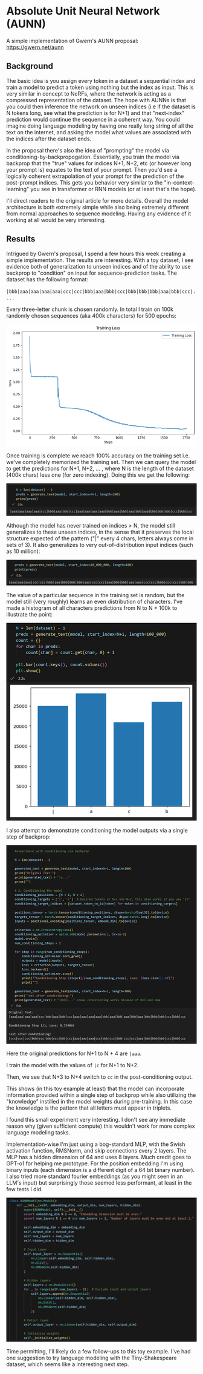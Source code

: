 # Absolute Unit Neural Network (AUNN)

A simple implementation of Gwern's AUNN proposal:
https://gwern.net/aunn

## Background

The basic idea is you assign every token in a dataset a sequential index and train a model to predict a token using nothing but the index as input. This is very similar in concept to NeRFs, where the network is acting as a compressed representation of the dataset. The hope with AUNNs is that you could then inference the network on unseen indices (i.e if the dataset is N tokens long, see what the prediction is for N+1) and that "next-index" prediction would continue the sequence in a coherent way. You could imagine doing language modeling by having one really long string of all the text on the internet, and asking the model what values are associated with the indices after the dataset ends. 

In the proposal there's also the idea of "prompting" the model via conditioning-by-backpropogation. Essentially, you train the model via backprop that the "true" values for indices N+1, N+2, etc (or however long your prompt is) equates to the text of your prompt. Then you'd see a logically coherent extrapolation of your prompt for the prediction of the post-prompt indices. This gets you behavior very similar to the "in-context-learning" you see in transformer or RNN models (or at least that's the hope).

I'll direct readers to the original article for more details. Overall the model architecture is both extremely simple while also being extremely different from normal approaches to sequence modeling. Having any evidence of it working at all would be very interesting.

## Results

Intrigued by Gwern's proposal, I spend a few hours this week creating a simple implementation. The results are interesting. With a toy dataset, I see evidence both of generalization to unseen indices and of the ability to use backprop to "condition" on input for sequence-prediction tasks. The dataset has the following format:

`|bbb|aaa|aaa|aaa|aaa|ccc|ccc|bbb|aaa|bbb|ccc|bbb|bbb|bbb|aaa|bbb|ccc|....`

Every three-letter chunk is chosen randomly. In total I train on 100k randomly chosen sequences (aka 400k characters) for 500 epochs:

![loss graph](images/loss.png)

Once training is complete we reach 100% accuracy on the training set i.e. we've completely memorized the training set. Then we can query the model to get the predictions for N+1, N+2, ... , where N is the length of the dataset (400k chars) less one (for zero indexing). Doing this we get the following:

![output_N_N100](images/N-N100.png)

Although the model has never trained on indices > N, the model still generalizes to these unseen indices, in the sense that it preserves the local structure expected of the pattern ("|" every 4 chars, letters always come in sets of 3). It also generalizes to very out-of-distribution input indices (such as 10 million):

![output_N10million](images/N10million.png)

The value of a particular sequence in the training set is random, but the model still (very roughly) learns an even distribution of characters. I've made a histogram of all characters predictions from N to N + 100k to illustrate the point:

![histogram](images/histogram.png)

I also attempt to demonstrate conditioning the model outputs via a single step of backprop:

![conditioning](images/conditioning.png)

Here the original predictions for N+1 to N + 4 are `|aaa`.

I train the model with the values of `|c` for N+1 to N+2. 

Then, we see that N+3 to N+4 switch to `cc` in the post-conditioning output.

This shows (in this toy example at least) that the model can incorporate information provided within a single step of backprop while also utilizing the "knowledge" instilled in the model weights during pre-training. In this case the knowledge is the pattern that all letters must appear in triplets.

I found this small experiment very interesting. I don't see any immediate reason why (given sufficient compute) this wouldn't work for more complex language modeling tasks. 

Implementation-wise I'm just using a bog-standard MLP, with the Swish activation function, RMSNorm, and skip connections every 2 layers. The MLP has a hidden dimension of 64 and uses 8 layers. Much credit goes to GPT-o1 for helping me prototype. For the position embedding I'm using binary inputs (each dimension is a different digit of a 64 bit binary number). I also tried more standard fourier embeddings (as you might seen in an LLM's input) but surprisingly those seemed less performant, at least in the few tests I did.

![implementation](images/implementation.png)

Time permitting, I'll likely do a few follow-ups to this toy example. I've had one suggestion to try language modeling with the Tiny-Shakespeare dataset, which seems like a interesting next step.